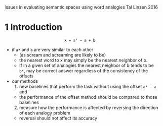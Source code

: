 Issues in evaluating semantic spaces using word analogies
Tal Linzen
2016

# 1 Introduction

                               x = a' − a + b

* if `a*` and `a` are very similar to each other
  * (as scream and screaming are likely to be)
  * the nearest word to x may simply be the nearest neighbor of b.
  * If in a given set of analogies the nearest neighbor of b tends to be `b*`,
    may be correct answer regardless of the consistency of the offsets
* our methods
  1. new baselines that perform the task without using the offset `a* − a` and
    * the performance of the offset method should be compared to those baselines
  2. measure how the performance is affected by reversing the direction of each
     analogy problem
    * reversal should not affect its accuracy
